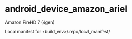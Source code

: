 # android_device_amazon_ariel
Amazon FireHD 7 (4gen)

Local manifest for <build_env>/.repo/local_manifest/

<?xml version="1.0" encoding="UTF-8"?>
<manifest>
  <project name="etzisim/android_device_amazon_ariel" path="device/amazon/ariel" remote="github" />
  <project name="etzisim/android_kernel_amazon_ariel" path="kernel/bn/encore" remote="github" />
</manifest>
